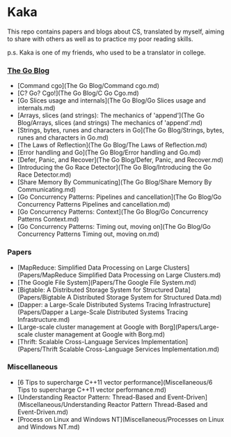 # Kaka

This repo contains papers and blogs about CS, translated by myself, aiming to share with others as well as to practice my poor reading skills.

p.s. Kaka is one of my friends, who used to be a translator in college.

### [The Go Blog](https://blog.golang.org/)

* [Command cgo](The Go Blog/Command cgo.md)
* [C? Go? Cgo!](The Go Blog/C Go Cgo.md)
* [Go Slices usage and internals](The Go Blog/Go Slices usage and internals.md)
* [Arrays, slices (and strings): The mechanics of 'append'](The Go Blog/Arrays, slices \(and strings\) The mechanics of 'append'.md)
* [Strings, bytes, runes and characters in Go](The Go Blog/Strings, bytes, runes and characters in Go.md)
* [The Laws of Reflection](The Go Blog/The Laws of Reflection.md)
* [Error handling and Go](The Go Blog/Error handling and Go.md)
* [Defer, Panic, and Recover](The Go Blog/Defer, Panic, and Recover.md)
* [Introducing the Go Race Detector](The Go Blog/Introducing the Go Race Detector.md)
* [Share Memory By Communicating](The Go Blog/Share Memory By Communicating.md)
* [Go Concurrency Patterns: Pipelines and cancellation](The Go Blog/Go Concurrency Patterns Pipelines and cancellation.md)
* [Go Concurrency Patterns: Context](The Go Blog/Go Concurrency Patterns Context.md)
* [Go Concurrency Patterns: Timing out, moving on](The Go Blog/Go Concurrency Patterns Timing out, moving on.md)

### Papers

* [MapReduce: Simplified Data Processing on Large Clusters](Papers/MapReduce Simplified Data Processing on Large Clusters.md)
* [The Google File System](Papers/The Google File System.md)
* [Bigtable: A Distributed Storage System for Structured Data](Papers/Bigtable A Distributed Storage System for Structured Data.md)
* [Dapper: a Large-Scale Distributed Systems Tracing Infrastructure](Papers/Dapper a Large-Scale Distributed Systems Tracing Infrastructure.md)
* [Large-scale cluster management at Google with Borg](Papers/Large-scale cluster management at Google with Borg.md)
* [Thrift: Scalable Cross-Language Services Implementation](Papers/Thrift Scalable Cross-Language Services Implementation.md)

### Miscellaneous

* [6 Tips to supercharge C++11 vector performance](Miscellaneous/6 Tips to supercharge C++11 vector performance.md)
* [Understanding Reactor Pattern: Thread-Based and Event-Driven](Miscellaneous/Understanding Reactor Pattern Thread-Based and Event-Driven.md)
* [Process on Linux and Windows NT](Miscellaneous/Processes on Linux and Windows NT.md)